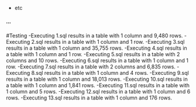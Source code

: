 
* etc




```
```
'''

#Testing
-Executing 1.sql results in a table with 1 column and 9,480 rows.
-Executing 2.sql results in a table with 1 column and 1 row.
-Executing 3.sql results in a table with 1 column and 35,755 rows.
-Executing 4.sql results in a table with 1 column and 1 row.
-Executing 5.sql results in a table with 2 columns and 10 rows.
-Executing 6.sql results in a table with 1 column and 1 row.
-Executing 7.sql results in a table with 2 columns and 6,835 rows.
-Executing 8.sql results in a table with 1 column and 4 rows.
-Executing 9.sql results in a table with 1 column and 18,013 rows.
-Executing 10.sql results in a table with 1 column and 1,841 rows.
-Executing 11.sql results in a table with 1 column and 5 rows.
-Executing 12.sql results in a table with 1 column and 6 rows.
-Executing 13.sql results in a table with 1 column and 176 rows.
